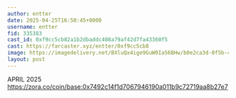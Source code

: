 ```yaml
---
author: entter
date: 2025-04-25T16:50:45+0000
username: entter
fid: 335383
cast_id: 0xf9cc5cb82a1b2dbaddc408a79af42d7fa43360f5
cast: https://farcaster.xyz/entter/0xf9cc5cb8
image: https://imagedelivery.net/BXluQx4ige9GuW0Ia56BHw/b0e2ca3d-0f5b-4979-a450-28d58a035d00/original
layout: post
---
```


APRIL
2025
https://zora.co/coin/base:0x7492c14f1d7067946190a011b9c72719aa8b27e7

<img src='https://imagedelivery.net/BXluQx4ige9GuW0Ia56BHw/b0e2ca3d-0f5b-4979-a450-28d58a035d00/original' alt='' referrerpolicy='no-referrer'/>
